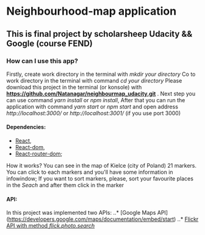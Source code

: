 # Neighbourhood-map application

## This is final project by scholarsheep Udacity && Google (course FEND)

### How can I use this app?


Firstly, create work directory in the terminal with *mkdir _your directory_*
Co to work directory in the terminal with command *cd _your directory_* 
Please download this project in the terminal (or konsole) with **https://github.com/Natanagar/neighbourmap_udacity.git** .
Next step you can use command *yarn install* or *npm install*,
After that you can run the application with command *yarn start*  or *npm start* and open address _http://localhost:3000/_ or _http://localhost:3001/_ (if you use port 3000)

#### Dependencies: 
* [React](https://reactjs.org/), 
* [React-dom](https://www.npmjs.com/package/react-dom), 
* [React-router-dom](https://www.npmjs.com/search?q=react-router-dom);


How it works?
You can see in the map of Kielce (city of Poland) 21 markers.
You can click to each markers and you'll have some information in infowindow;
If you want to sort markers, please, sort your favourite places in the *Seach* and after them click in the marker

#### API:
In this project was implemented two APIs:
..* [Google Maps API] (https://developers.google.com/maps/documentation/embed/start)
..* [Flickr API with method _flick.photo.search_](https://www.flickr.com/services/api/)

